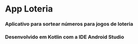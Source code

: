 # App Loteria
### Aplicativo para sortear números para jogos de loteria
### Desenvolvido em Kotlin com a IDE Android Studio

